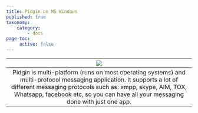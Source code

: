 ```yaml
---
title: Pidgin on MS Windows
published: true
taxonomy:
    category:
        - docs
page-toc:
     active: false
---
```

|![](/start/icons/pidgin.png)|
|:--:|
|Pidgin is multi-platform (runs on most operating systems) and multi-protocol messaging application. It supports a lot of different messaging protocols such as: xmpp, skype, AIM, TOX, Whatsapp, facebook etc, so you can have all your messaging done with just one app.|
